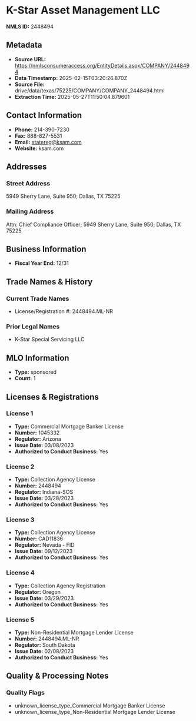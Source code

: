 # K-Star Asset Management LLC

**NMLS ID:** 2448494

## Metadata
- **Source URL:** https://nmlsconsumeraccess.org/EntityDetails.aspx/COMPANY/2448494
- **Data Timestamp:** 2025-02-15T03:20:26.870Z
- **Source File:** drive/data/texas/75225/COMPANY/COMPANY_2448494.html
- **Extraction Time:** 2025-05-27T11:50:04.879601

## Contact Information
- **Phone:** 214-390-7230
- **Fax:** 888-827-5531
- **Email:** statereg@ksam.com
- **Website:** ksam.com

## Addresses
### Street Address
5949 Sherry Lane, Suite 950; Dallas, TX 75225

### Mailing Address
Attn: Chief Compliance Officer; 5949 Sherry Lane, Suite 950; Dallas, TX 75225

## Business Information
- **Fiscal Year End:** 12/31

## Trade Names & History
### Current Trade Names
- License/Registration #: 2448494.ML-NR

### Prior Legal Names
- K-Star Special Servicing LLC

## MLO Information
- **Type:** sponsored
- **Count:** 1

## Licenses & Registrations

### License 1
- **Type:** Commercial Mortgage Banker License
- **Number:** 1045332
- **Regulator:** Arizona
- **Issue Date:** 03/08/2023
- **Authorized to Conduct Business:** Yes

### License 2
- **Type:** Collection Agency License
- **Number:** 2448494
- **Regulator:** Indiana-SOS
- **Issue Date:** 03/28/2023
- **Authorized to Conduct Business:** Yes

### License 3
- **Type:** Collection Agency License
- **Number:** CAD11836
- **Regulator:** Nevada - FID
- **Issue Date:** 09/12/2023
- **Authorized to Conduct Business:** Yes

### License 4
- **Type:** Collection Agency Registration
- **Regulator:** Oregon
- **Issue Date:** 03/29/2023
- **Authorized to Conduct Business:** Yes

### License 5
- **Type:** Non-Residential Mortgage Lender License
- **Number:** 2448494.ML-NR
- **Regulator:** South Dakota
- **Issue Date:** 02/08/2023
- **Authorized to Conduct Business:** Yes

## Quality & Processing Notes
### Quality Flags
- unknown_license_type_Commercial Mortgage Banker License
- unknown_license_type_Non-Residential Mortgage Lender License
